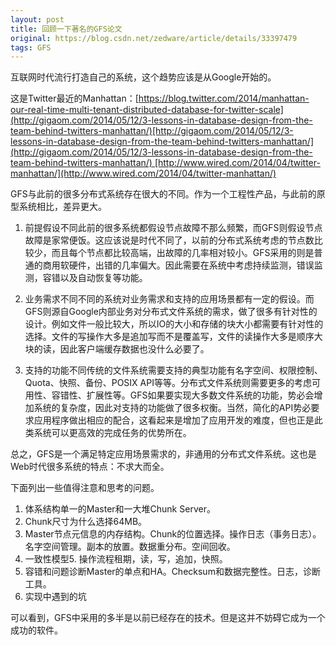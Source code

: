 ```yaml
---
layout: post
title: 回顾一下著名的GFS论文
original: https://blog.csdn.net/zedware/article/details/33397479
tags: GFS
---
```


互联网时代流行打造自己的系统，这个趋势应该是从Google开始的。

这是Twitter最近的Manhattan：[https://blog.twitter.com/2014/manhattan-our-real-time-multi-tenant-distributed-database-for-twitter-scale](http://gigaom.com/2014/05/12/3-lessons-in-database-design-from-the-team-behind-twitters-manhattan/)[http://gigaom.com/2014/05/12/3-lessons-in-database-design-from-the-team-behind-twitters-manhattan/](http://gigaom.com/2014/05/12/3-lessons-in-database-design-from-the-team-behind-twitters-manhattan/) [http://www.wired.com/2014/04/twitter-manhattan/](http://www.wired.com/2014/04/twitter-manhattan/)

GFS与此前的很多分布式系统存在很大的不同。作为一个工程性产品，与此前的原型系统相比，差异更大。

1. 前提假设不同此前的很多系统都假设节点故障不那么频繁，而GFS则假设节点故障是家常便饭。这应该说是时代不同了，以前的分布式系统考虑的节点数比较少，而且每个节点都比较高端，出故障的几率相对较小。GFS采用的则是普通的商用软硬件，出错的几率偏大。因此需要在系统中考虑持续监测，错误监测，容错以及自动恢复等功能。

2. 业务需求不同不同的系统对业务需求和支持的应用场景都有一定的假设。而GFS则源自Google内部业务对分布式文件系统的需求，做了很多有针对性的设计。例如文件一般比较大，所以IO的大小和存储的块大小都需要有针对性的选择。文件的写操作大多是追加写而不是覆盖写，文件的读操作大多是顺序大块的读，因此客户端缓存数据也没什么必要了。

3. 支持的功能不同传统的文件系统需要支持的典型功能有名字空间、权限控制、Quota、快照、备份、POSIX API等等。分布式文件系统则需要更多的考虑可用性、容错性、扩展性等。GFS如果要实现大多数文件系统的功能，势必会增加系统的复杂度，因此对支持的功能做了很多权衡。当然，简化的API势必要求应用程序做出相应的配合，这看起来是增加了应用开发的难度，但也正是此类系统可以更高效的完成任务的优势所在。

总之，GFS是一个满足特定应用场景需求的，非通用的分布式文件系统。这也是Web时代很多系统的特点：不求大而全。

下面列出一些值得注意和思考的问题。

1. 体系结构单一的Master和一大堆Chunk Server。
2. Chunk尺寸为什么选择64MB。
3. Master节点元信息的内存结构。Chunk的位置选择。操作日志（事务日志）。名字空间管理。副本的放置。数据重分布。空间回收。
4. 一致性模型5. 操作流程租期，读，写，追加，快照。
5. 容错和问题诊断Master的单点和HA。Checksum和数据完整性。日志，诊断工具。
6. 实现中遇到的坑

可以看到，GFS中采用的多半是以前已经存在的技术。但是这并不妨碍它成为一个成功的软件。
